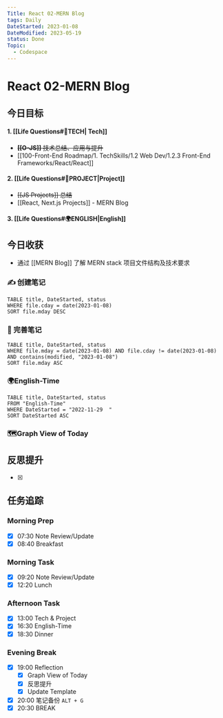 ```yaml
---
Title: React 02-MERN Blog
tags: Daily
DateStarted: 2023-01-08
DateModified: 2023-05-19
status: Done
Topic:
  - Codespace
---
```


# React 02-MERN Blog

## 今日目标

#### 1. [[Life Questions#🚀TECH| Tech]]

- ~~**[[O-JS]]** 技术总结、应用与提升~~
- [[100-Front-End Roadmap/1. TechSkills/1.2 Web Dev/1.2.3 Front-End Frameworks/React/React]]

#### 2. [[Life Questions#🚀PROJECT|Project]]

- ~~[[JS Projects]] 总结~~
- [[React, Next.js Projects]] - MERN Blog

#### 3. [[Life Questions#🌍ENGLISH|English]]

## 今日收获

- 通过 [[MERN Blog]] 了解 MERN stack 项目文件结构及技术要求

### ✍️ 创建笔记

```dataview
TABLE title, DateStarted, status
WHERE file.cday = date(2023-01-08)
SORT file.mday DESC
```

### 📝 完善笔记

```dataview
TABLE title, DateStarted, status
WHERE file.mday = date(2023-01-08) AND file.cday != date(2023-01-08) AND contains(modified, "2023-01-08")
SORT file.mday ASC
```

### 🌍English-Time

```dataview
TABLE title, DateStarted, status
FROM "English-Time"
WHERE DateStarted = "2022-11-29  "
SORT DateStarted ASC
```

### 🗺️Graph View of Today

## 反思提升

- [x]

## 任务追踪

### Morning Prep

- [x] 07:30 Note Review/Update
- [x] 08:40 Breakfast

### Morning Task

- [x] 09:20 Note Review/Update
- [x] 12:20 Lunch

### Afternoon Task

- [x] 13:00 Tech & Project
- [x] 16:30 English-Time
- [x] 18:30 Dinner

### Evening Break

- [x] 19:00 Reflection
  - [x] Graph View of Today
  - [x] 反思提升
  - [x] Update Template
- [x] 20:00 笔记备份 `ALT + G`
- [x] 20:30 BREAK
